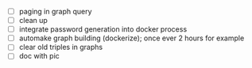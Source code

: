 - [ ] paging in graph query
- [ ] clean up
- [ ] integrate password generation into docker process
- [ ] automake graph building (dockerize); once ever 2 hours for example
- [ ] clear old triples in graphs
- [ ] doc with pic
